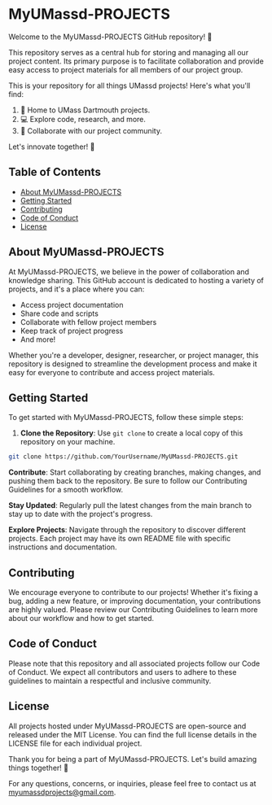 # MyUMassd-PROJECTS

Welcome to the MyUMassd-PROJECTS GitHub repository! 🚀

This repository serves as a central hub for storing and managing all our project content. Its primary purpose is to facilitate collaboration and provide easy access to project materials for all members of our project group.

This is your repository for all things UMassd projects! Here's what you'll find:

1. 🚀 Home to UMass Dartmouth projects.
2. 💻 Explore code, research, and more.
3. 🤝 Collaborate with our project community.

Let's innovate together! 🌟

## Table of Contents
- [About MyUMassd-PROJECTS](#about-myumassd-projects)
- [Getting Started](#getting-started)
- [Contributing](#contributing)
- [Code of Conduct](#code-of-conduct)
- [License](#license)

## About MyUMassd-PROJECTS

At MyUMassd-PROJECTS, we believe in the power of collaboration and knowledge sharing. This GitHub account is dedicated to hosting a variety of projects, and it's a place where you can:

- Access project documentation
- Share code and scripts
- Collaborate with fellow project members
- Keep track of project progress
- And more!

Whether you're a developer, designer, researcher, or project manager, this repository is designed to streamline the development process and make it easy for everyone to contribute and access project materials.

## Getting Started

To get started with MyUMassd-PROJECTS, follow these simple steps:

1. **Clone the Repository**: Use `git clone` to create a local copy of this repository on your machine.

```bash
git clone https://github.com/YourUsername/MyUMassd-PROJECTS.git
```

**Contribute**: Start collaborating by creating branches, making changes, and pushing them back to the repository. Be sure to follow our Contributing Guidelines for a smooth workflow.

**Stay Updated**: Regularly pull the latest changes from the main branch to stay up to date with the project's progress.

**Explore Projects**: Navigate through the repository to discover different projects. Each project may have its own README file with specific instructions and documentation.

## Contributing
We encourage everyone to contribute to our projects! Whether it's fixing a bug, adding a new feature, or improving documentation, your contributions are highly valued. Please review our Contributing Guidelines to learn more about our workflow and how to get started.

## Code of Conduct
Please note that this repository and all associated projects follow our Code of Conduct. We expect all contributors and users to adhere to these guidelines to maintain a respectful and inclusive community.

## License
All projects hosted under MyUMassd-PROJECTS are open-source and released under the MIT License. You can find the full license details in the LICENSE file for each individual project.

Thank you for being a part of MyUMassd-PROJECTS. Let's build amazing things together! 🌟

For any questions, concerns, or inquiries, please feel free to contact us at myumassdprojects@gmail.com.



<!---
MyUMassd-PROJECTS/MyUMassd-PROJECTS is a ✨ special ✨ repository because its `README.md` (this file) appears on your GitHub profile.
You can click the Preview link to take a look at your changes.
--->
